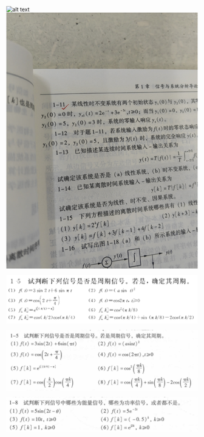 <!--
 * @Author: 小叶同学
 * @Date: 2024-03-06 22:39:57
 * @LastEditors: Please set LastEditors
 * @LastEditTime: 2024-03-12 20:18:19
 * @Description: 请填写简介
-->
![alt text](IMG_20240305_202125.jpg) ![alt text](IMG_20240305_202138.jpg)

![alt text](image.png)

![alt text](image-1.png)

![alt text](image-2.png) 

